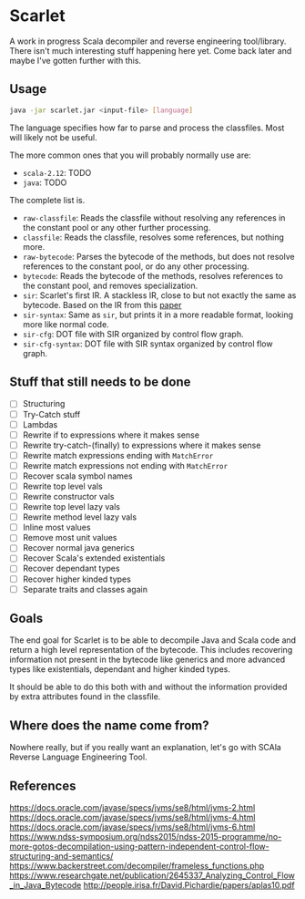 # Scarlet
A work in progress Scala decompiler and reverse engineering tool/library. There isn't much interesting stuff happening here yet. Come back later and maybe I've gotten further with this.

## Usage
```bash
java -jar scarlet.jar <input-file> [language]
```

The language specifies how far to parse and process the classfiles. Most will likely not be useful. 

The more common ones that you will probably normally use are:
* `scala-2.12`: TODO
* `java`: TODO

The complete list is.
* `raw-classfile`: Reads the classfile without resolving any references in the constant pool or any other further processing.
* `classfile`: Reads the classfile, resolves some references, but nothing more.
* `raw-bytecode`: Parses the bytecode of the methods, but does not resolve references to the constant pool, or do any other processing.
* `bytecode`: Reads the bytecode of the methods, resolves references to the constant pool, and removes specialization.
* `sir`: Scarlet's first IR. A stackless IR, close to but not exactly the same as bytecode. Based on the IR from this [paper](http://people.irisa.fr/David.Pichardie/papers/aplas10.pdf)
* `sir-syntax`: Same as `sir`, but prints it in a more readable format, looking more like normal code.
* `sir-cfg`: DOT file with SIR organized by control flow graph.
* `sir-cfg-syntax`: DOT file with SIR syntax organized by control flow graph.

## Stuff that still needs to be done
* [ ] Structuring
* [ ] Try-Catch stuff
* [ ] Lambdas
* [ ] Rewrite if to expressions where it makes sense
* [ ] Rewrite try-catch-(finally) to expressions where it makes sense
* [ ] Rewrite match expressions ending with `MatchError`
* [ ] Rewrite match expressions not ending with `MatchError`
* [ ] Recover scala symbol names
* [ ] Rewrite top level vals
* [ ] Rewrite constructor vals
* [ ] Rewrite top level lazy vals
* [ ] Rewrite method level lazy vals
* [ ] Inline most values
* [ ] Remove most unit values
* [ ] Recover normal java generics
* [ ] Recover Scala's extended existentials
* [ ] Recover dependant types
* [ ] Recover higher kinded types
* [ ] Separate traits and classes again

## Goals
The end goal for Scarlet is to be able to decompile Java and Scala code and return a high level representation of the bytecode. This includes recovering information not present in the bytecode like generics and more advanced types like existentials, dependant and higher kinded types.

It should be able to do this both with and without the information provided by extra attributes found in the classfile.

## Where does the name come from?
Nowhere really, but if you really want an explanation, let's go with SCAla Reverse Language Engineering Tool.

## References
https://docs.oracle.com/javase/specs/jvms/se8/html/jvms-2.html
https://docs.oracle.com/javase/specs/jvms/se8/html/jvms-4.html
https://docs.oracle.com/javase/specs/jvms/se8/html/jvms-6.html
https://www.ndss-symposium.org/ndss2015/ndss-2015-programme/no-more-gotos-decompilation-using-pattern-independent-control-flow-structuring-and-semantics/
https://www.backerstreet.com/decompiler/frameless_functions.php
https://www.researchgate.net/publication/2645337_Analyzing_Control_Flow_in_Java_Bytecode
http://people.irisa.fr/David.Pichardie/papers/aplas10.pdf
